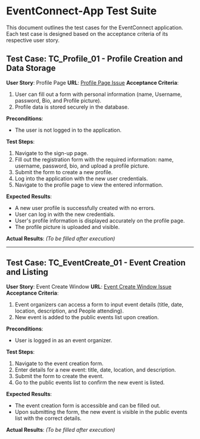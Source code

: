 # EventConnect-App Test Suite

This document outlines the test cases for the EventConnect application. Each test case is designed based on the acceptance criteria of its respective user story.

## Test Case: TC_Profile_01 - Profile Creation and Data Storage

**User Story**: Profile Page
**URL**: [Profile Page Issue](https://github.com/nicoguerra18/EventConnect-App/issues/4)
**Acceptance Criteria**:
1. User can fill out a form with personal information (name, Username, password, Bio, and Profile picture).
2. Profile data is stored securely in the database.

**Preconditions**:
- The user is not logged in to the application.

**Test Steps**:
1. Navigate to the sign-up page.
2. Fill out the registration form with the required information: name, username, password, bio, and upload a profile picture.
3. Submit the form to create a new profile.
4. Log into the application with the new user credentials.
5. Navigate to the profile page to view the entered information.

**Expected Results**:
- A new user profile is successfully created with no errors.
- User can log in with the new credentials.
- User's profile information is displayed accurately on the profile page.
- The profile picture is uploaded and visible.

**Actual Results**:
*(To be filled after execution)*

---

## Test Case: TC_EventCreate_01 - Event Creation and Listing

**User Story**: Event Create Window
**URL**: [Event Create Window Issue](https://github.com/nicoguerra18/EventConnect-App/issues/5)
**Acceptance Criteria**:
1. Event organizers can access a form to input event details (title, date, location, description, and People attending).
2. New event is added to the public events list upon creation.

**Preconditions**:
- User is logged in as an event organizer.

**Test Steps**:
1. Navigate to the event creation form.
2. Enter details for a new event: title, date, location, and description.
3. Submit the form to create the event.
4. Go to the public events list to confirm the new event is listed.

**Expected Results**:
- The event creation form is accessible and can be filled out.
- Upon submitting the form, the new event is visible in the public events list with the correct details.

**Actual Results**:
*(To be filled after execution)*
